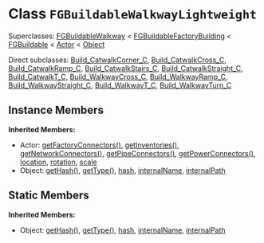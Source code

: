 # Class <code>FGBuildableWalkwayLightweight</code>

Superclasses: <a href="FGBuildableWalkway.md">FGBuildableWalkway</a> < <a href="FGBuildableFactoryBuilding.md">FGBuildableFactoryBuilding</a> < <a href="FGBuildable.md">FGBuildable</a> < <a href="Actor.md">Actor</a> < <a href="Object.md">Object</a>

Direct subclasses: <a href="Build_CatwalkCorner_C.md">Build_CatwalkCorner_C</a>, <a href="Build_CatwalkCross_C.md">Build_CatwalkCross_C</a>, <a href="Build_CatwalkRamp_C.md">Build_CatwalkRamp_C</a>, <a href="Build_CatwalkStairs_C.md">Build_CatwalkStairs_C</a>, <a href="Build_CatwalkStraight_C.md">Build_CatwalkStraight_C</a>, <a href="Build_CatwalkT_C.md">Build_CatwalkT_C</a>, <a href="Build_WalkwayCross_C.md">Build_WalkwayCross_C</a>, <a href="Build_WalkwayRamp_C.md">Build_WalkwayRamp_C</a>, <a href="Build_WalkwayStraight_C.md">Build_WalkwayStraight_C</a>, <a href="Build_WalkwayT_C.md">Build_WalkwayT_C</a>, <a href="Build_WalkwayTurn_C.md">Build_WalkwayTurn_C</a>


## Instance Members
<b>Inherited Members:</b>
- Actor: <a href="Actor.md#user-content-get-factory-connectors">getFactoryConnectors()</a>, <a href="Actor.md#user-content-get-inventories">getInventories()</a>, <a href="Actor.md#user-content-get-network-connectors">getNetworkConnectors()</a>, <a href="Actor.md#user-content-get-pipe-connectors">getPipeConnectors()</a>, <a href="Actor.md#user-content-get-power-connectors">getPowerConnectors()</a>, <a href="Actor.md#user-content-location">location</a>, <a href="Actor.md#user-content-rotation">rotation</a>, <a href="Actor.md#user-content-scale">scale</a>
- Object: <a href="Object.md#user-content-get-hash">getHash()</a>, <a href="Object.md#user-content-get-type">getType()</a>, <a href="Object.md#user-content-hash">hash</a>, <a href="Object.md#user-content-internal-name">internalName</a>, <a href="Object.md#user-content-internal-path">internalPath</a>
## Static Members
<b>Inherited Members:</b>
- Object: <a href="Object.md#user-content-s-get-hash">getHash()</a>, <a href="Object.md#user-content-s-get-type">getType()</a>, <a href="Object.md#user-content-s-hash">hash</a>, <a href="Object.md#user-content-s-internal-name">internalName</a>, <a href="Object.md#user-content-s-internal-path">internalPath</a>